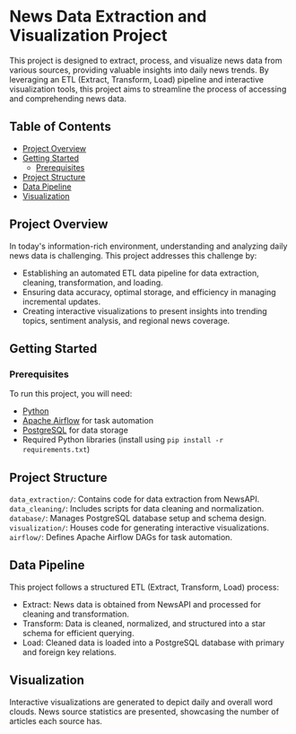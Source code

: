 # News Data Extraction and Visualization Project

This project is designed to extract, process, and visualize news data from various sources, providing valuable insights into daily news trends. By leveraging an ETL (Extract, Transform, Load) pipeline and interactive visualization tools, this project aims to streamline the process of accessing and comprehending news data.

## Table of Contents
- [Project Overview](#project-overview)
- [Getting Started](#getting-started)
  - [Prerequisites](#prerequisites)
- [Project Structure](#project-structure)
- [Data Pipeline](#data-pipeline)
- [Visualization](#visualization)

## Project Overview

In today's information-rich environment, understanding and analyzing daily news data is challenging. This project addresses this challenge by:

- Establishing an automated ETL data pipeline for data extraction, cleaning, transformation, and loading.
- Ensuring data accuracy, optimal storage, and efficiency in managing incremental updates.
- Creating interactive visualizations to present insights into trending topics, sentiment analysis, and regional news coverage.

## Getting Started

### Prerequisites

To run this project, you will need:

- [Python](https://www.python.org/downloads/)
- [Apache Airflow](https://airflow.apache.org/docs/stable/start.html) for task automation
- [PostgreSQL](https://www.postgresql.org/download/) for data storage
- Required Python libraries (install using `pip install -r requirements.txt`)

## Project Structure
`data_extraction/`: Contains code for data extraction from NewsAPI.
`data_cleaning/`: Includes scripts for data cleaning and normalization.
`database/`: Manages PostgreSQL database setup and schema design.
`visualization/`: Houses code for generating interactive visualizations.
`airflow/`: Defines Apache Airflow DAGs for task automation.

## Data Pipeline
This project follows a structured ETL (Extract, Transform, Load) process:

- Extract: News data is obtained from NewsAPI and processed for cleaning and transformation.
- Transform: Data is cleaned, normalized, and structured into a star schema for efficient querying.
- Load: Cleaned data is loaded into a PostgreSQL database with primary and foreign key relations.

## Visualization
Interactive visualizations are generated to depict daily and overall word clouds.
News source statistics are presented, showcasing the number of articles each source has.
